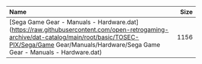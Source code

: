 |Name|Size|
|:---|---:|
|[Sega Game Gear - Manuals - Hardware.dat](https://raw.githubusercontent.com/open-retrogaming-archive/dat-catalog/main/root/basic/TOSEC-PIX/Sega/Game Gear/Manuals/Hardware/Sega Game Gear - Manuals - Hardware.dat)|1156|
